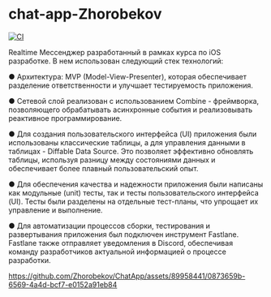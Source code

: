 # chat-app-Zhorobekov
[![CI](https://github.com/TFS-iOS/chat-app-Zhorobekov/actions/workflows/main.yaml/badge.svg)](https://github.com/TFS-iOS/chat-app-Zhorobekov/actions/workflows/main.yaml)

Realtime Мессенджер разработанный в рамках курса по iOS разработке. В нем использован следующий стек технологий:

● Архитектура: MVP (Model-View-Presenter), которая обеспечивает разделение ответственности и улучшает тестируемость приложения. 

● Сетевой слой реализован с использованием Combine - фреймворка, позволяющего обрабатывать асинхронные события и реализовывать реактивное программирование.

● Для создания пользовательского интерфейса (UI) приложения были использованы классические таблицы, а для управления данными в таблицах - Diffable Data Source. Это позволяет эффективно обновлять таблицы, используя разницу между состояниями данных и обеспечивает более плавный пользовательский опыт.

● Для обеспечения качества и надежности приложения были написаны как модульные (unit) тесты, так и тесты пользовательского интерфейса (UI). Тесты были разделены на отдельные тест-планы, что упрощает их управление и выполнение.

● Для автоматизации процессов сборки, тестирования и развертывания приложения был подключен инструмент Fastlane. Fastlane также отправляет уведомления в Discord, обеспечивая команду разработчиков актуальной информацией о процессе разработки.


https://github.com/Zhorobekov/ChatApp/assets/89958441/0873659b-6569-4a4d-bcf7-e0152a91eb84
